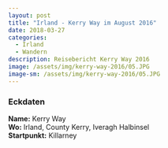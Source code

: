 ```yaml
---
layout: post
title: "Irland - Kerry Way im August 2016"
date: 2018-03-27
categories:
  - Irland
  - Wandern
description: Reisebericht Kerry Way 2016
image: /assets/img/kerry-way-2016/05.JPG
image-sm: /assets/img/kerry-way-2016/05.JPG
---
```

### Eckdaten
**Name:** Kerry Way<br/>
**Wo:** Irland, County Kerry, Iveragh Halbinsel<br/>
**Startpunkt:** Killarney<br/>

